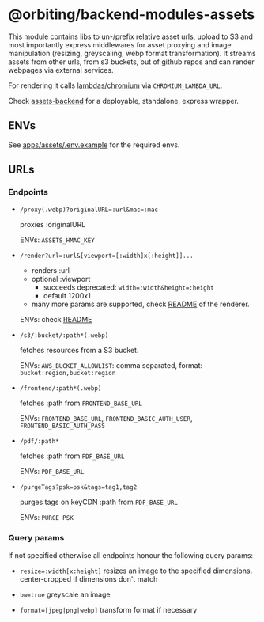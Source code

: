 # @orbiting/backend-modules-assets

This module contains libs to un-/prefix relative asset urls, upload to S3 and most importantly express middlewares for asset proxying and image manipulation (resizing, greyscaling, webp format transformation). It streams assets from other urls, from s3 buckets, out of github repos and can render webpages via external services.

For rendering it calls [lambdas/chromium](lambdas/chromium) via `CHROMIUM_LAMBDA_URL`.

Check [assets-backend](https://github.com/orbiting/assets-backend) for a deployable, standalone, express wrapper.

## ENVs

See [apps/assets/.env.example](apps/assets/.env.example) for the required envs.

## URLs

### Endpoints

- `/proxy(.webp)?originalURL=:url&mac=:mac`

  proxies :originalURL

  ENVs: `ASSETS_HMAC_KEY`

- `/render?url=:url&[viewport=[:width]x[:height]]...`

  - renders :url
  - optional :viewport
    - succeeds deprecated: `width=:width&height=:height`
    - default 1200x1
  - many more params are supported, check [README](lambdas/chromium/README.md) of the renderer.

  ENVs: check [README](lambdas/chromium/README.md)

- `/s3/:bucket/:path*(.webp)`

  fetches resources from a S3 bucket.

  ENVs: `AWS_BUCKET_ALLOWLIST`: comma separated, format: `bucket:region,bucket:region`

- `/frontend/:path*(.webp)`

  fetches :path from `FRONTEND_BASE_URL`

  ENVs: `FRONTEND_BASE_URL`, `FRONTEND_BASIC_AUTH_USER`, `FRONTEND_BASIC_AUTH_PASS`

- `/pdf/:path*`

  fetches :path from `PDF_BASE_URL`

  ENVs: `PDF_BASE_URL`

- `/purgeTags?psk=psk&tags=tag1,tag2`

  purges tags on keyCDN :path from `PDF_BASE_URL`

  ENVs: `PURGE_PSK`

### Query params

If not specified otherwise all endpoints honour the following query params:

- `resize=:width[x:height]`
  resizes an image to the specified dimensions. center-cropped if dimensions don't match

- `bw=true`
  greyscale an image

- `format=[jpeg|png|webp]`
  transform format if necessary
